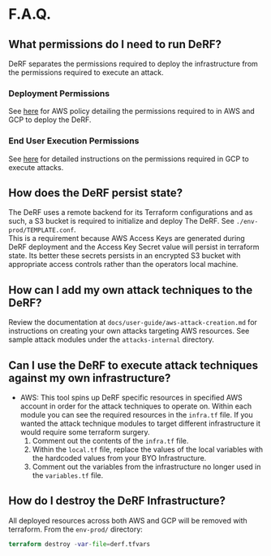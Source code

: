 # F.A.Q.

## What permissions do I need to run DeRF?

DeRF separates the permissions required to deploy the infrastructure from the permissions required to execute an attack.

### Deployment Permissions
See [here](Deployment/deployment-permissions.md) for AWS policy detailing the permissions required to in AWS and GCP to deploy the DeRF.


### End User Execution Permissions
See [here](user-guide/attack-execution-access-control.md) for detailed instructions on the permissions required in GCP to execute attacks.

## How does the DeRF persist state?

The DeRF uses a remote backend for its Terraform configurations and as such, a S3 bucket is required to initialize and deploy The DeRF.  See `./env-prod/TEMPLATE.conf`.    
This is a requirement because AWS Access Keys are generated during DeRF deployment and the Access Key Secret value will persist in terraform state.  Its better these secrets persists in an encrypted S3 bucket with appropriate access controls rather than the operators local machine. 

## How can I add my own attack techniques to the DeRF?

Review the documentation at `docs/user-guide/aws-attack-creation.md` for instructions on creating your own attacks targeting AWS resources.  See sample attack modules under the `attacks-internal` directory.


## Can I use the DeRF to execute attack techniques against my own infrastructure?

- AWS: This tool spins up DeRF specific resources in specified AWS account in order for the attack techniques to operate on.  Within each module you can see the required resources in the `infra.tf` file.  If you wanted the attack technique modules to target different infrastructure it would require some terraform surgery.  
    1. Comment out the contents of the `infra.tf` file.
    2. Within the `local.tf` file, replace the values of the local variables with the hardcoded values from your BYO Infrastructure.
    3. Comment out the variables from the infrastructure no longer used in the `variables.tf` file.

## How do I destroy the DeRF Infrastructure?
All deployed resources across both AWS and GCP will be removed with terraform.
From the `env-prod/` directory:
``` tf
terraform destroy -var-file=derf.tfvars
```
